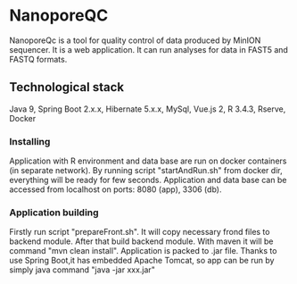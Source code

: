 # NanoporeQC

NanoporeQc is a tool for quality control of data produced by MinION sequencer.
It is a web application. It can run analyses for data in FAST5 and FASTQ formats. 

## Technological stack 

Java 9, Spring Boot 2.x.x, Hibernate 5.x.x, MySql, Vue.js 2,  R 3.4.3, Rserve, Docker

### Installing

Application with R environment and data base are run on docker containers (in separate network).
By running script "startAndRun.sh" from docker dir, everything will be ready for few seconds.
Application and data base can be accessed from localhost on ports: 8080 (app), 3306 (db). 

###  Application building

Firstly run script "prepareFront.sh". It will copy necessary frond files to backend module.
After that build backend module. With maven it will be command "mvn clean install".
Application is packed to .jar file. Thanks to use Spring Boot,it has embedded Apache Tomcat,
so app can be run by simply java command "java -jar xxx.jar"